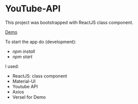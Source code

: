 # YouTube-API

This project was bootstrapped with ReactJS class component.

[Demo](https://you-tube-api-six.vercel.app/)

To start the app do (development):
* *npm install*
* *npm start*

I used:

* ReactJS: class component
* Material-UI
* Youtube API
* Axios
* Versel for Demo
